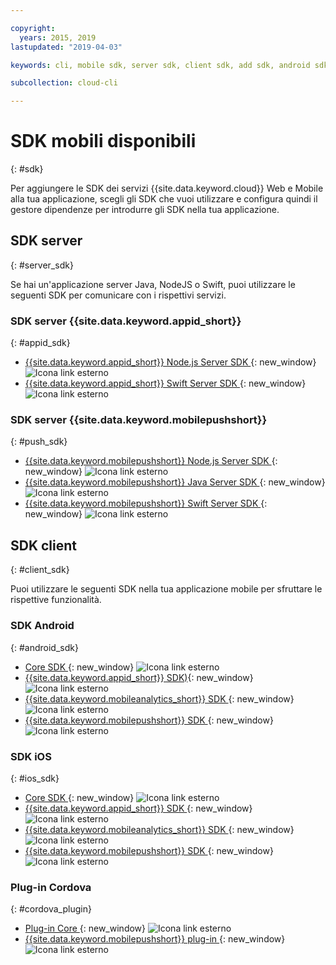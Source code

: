 ```yaml
---

copyright:
  years: 2015, 2019
lastupdated: "2019-04-03"

keywords: cli, mobile sdk, server sdk, client sdk, add sdk, android sdk, cordova

subcollection: cloud-cli

---
```


# SDK mobili disponibili
{: #sdk}

Per aggiungere le SDK dei servizi {{site.data.keyword.cloud}} Web e Mobile alla tua applicazione, scegli gli SDK che vuoi utilizzare e configura quindi il gestore dipendenze per introdurre gli SDK nella tua applicazione.

## SDK server
{: #server_sdk}

Se hai un'applicazione server Java, NodeJS o Swift, puoi utilizzare le seguenti SDK per comunicare con i rispettivi servizi.

### SDK server {{site.data.keyword.appid_short}}
{: #appid_sdk}

- [{{site.data.keyword.appid_short}} Node.js Server SDK ](https://github.com/ibm-cloud-security/appid-serversdk-nodejs){: new_window} ![Icona link esterno](../../icons/launch-glyph.svg "Icona link esterno")
- [{{site.data.keyword.appid_short}} Swift Server SDK ](https://github.com/ibm-cloud-security/appid-serversdk-swift){: new_window} ![Icona link esterno](../icons/launch-glyph.svg "Icona link esterno")

### SDK server {{site.data.keyword.mobilepushshort}}
{: #push_sdk}

- [{{site.data.keyword.mobilepushshort}} Node.js Server SDK ](https://github.com/ibm-bluemix-mobile-services/bms-pushnotifications-serversdk-nodejs){: new_window} ![Icona link esterno](../../icons/launch-glyph.svg "Icona link esterno")
- [{{site.data.keyword.mobilepushshort}} Java Server SDK ](https://github.com/ibm-bluemix-mobile-services/bms-pushnotifications-serversdk-java){: new_window} ![Icona link esterno](../../icons/launch-glyph.svg "Icona link esterno")
- [{{site.data.keyword.mobilepushshort}} Swift Server SDK ](https://github.com/ibm-bluemix-mobile-services/bms-pushnotifications-serversdk-swift){: new_window} ![Icona link esterno](../../icons/launch-glyph.svg "Icona link esterno")

## SDK client
{: #client_sdk}

Puoi utilizzare le seguenti SDK nella tua applicazione mobile per sfruttare le rispettive funzionalità.

### SDK Android
{: #android_sdk}

- [Core SDK ](https://github.com/ibm-bluemix-mobile-services/bms-clientsdk-android-core){: new_window} ![Icona link esterno](../../icons/launch-glyph.svg "Icona link esterno")
- [{{site.data.keyword.appid_short}} SDK)](https://github.com/ibm-cloud-security/appid-clientsdk-android){: new_window} ![Icona link esterno](../../icons/launch-glyph.svg "Icona link esterno")
- [{{site.data.keyword.mobileanalytics_short}} SDK ](https://github.com/ibm-bluemix-mobile-services/bms-clientsdk-android-analytics){: new_window} ![Icona link esterno](../../icons/launch-glyph.svg "Icona link esterno")
- [{{site.data.keyword.mobilepushshort}} SDK ](https://github.com/ibm-bluemix-mobile-services/bms-clientsdk-android-push){: new_window} ![Icona link esterno](../../icons/launch-glyph.svg "Icona link esterno")

### SDK iOS
{: #ios_sdk}

- [Core SDK ](https://github.com/ibm-bluemix-mobile-services/bms-clientsdk-swift-core){: new_window} ![Icona link esterno](../../icons/launch-glyph.svg "Icona link esterno")
- [{{site.data.keyword.appid_short}} SDK ](https://github.com/ibm-cloud-security/appid-clientsdk-swift){: new_window} ![Icona link esterno](../../icons/launch-glyph.svg "Icona link esterno")
- [{{site.data.keyword.mobileanalytics_short}} SDK ](https://github.com/ibm-bluemix-mobile-services/bms-clientsdk-swift-analytics){: new_window} ![Icona link esterno](../../icons/launch-glyph.svg "Icona link esterno")
- [{{site.data.keyword.mobilepushshort}} SDK ](https://github.com/ibm-bluemix-mobile-services/bms-clientsdk-swift-push){: new_window} ![Icona link esterno](../../icons/launch-glyph.svg "Icona link esterno")

### Plug-in Cordova
{: #cordova_plugin}

- [Plug-in Core ](https://github.com/ibm-bluemix-mobile-services/bms-clientsdk-cordova-plugin-core){: new_window} ![Icona link esterno](../../icons/launch-glyph.svg "Icona link esterno")
- [{{site.data.keyword.mobilepushshort}} plug-in ](https://github.com/ibm-bluemix-mobile-services/bms-clientsdk-cordova-plugin-push){: new_window} ![Icona link esterno](../../icons/launch-glyph.svg "Icona link esterno")
